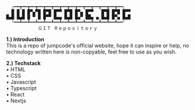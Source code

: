       ╭━━┳━━┳━━┳━━┳━━┳━━┳━━┳━━┳━━┳━━┳━━┳━━┳━━┳━━╮
      █ █ █ █▀▄▀█ █▀█ █▀▀ █▀█ █▀▄ █▀▀   █▀█ █▀█ █▀▀
    █▄█ █▄█ █ ▀ █ █▀▀ █▄▄ █▄█ █▄▀ ██▄ ▄ █▄█ █▀▄ █▄█
      ╰━━┻━━┻━━┻━━┻━━┻━━┻━━┻━━┻━━┻━━┻━━┻━━┻━━┻━━╯
                ＧＩＴ Ｒｅｐｏｓｉｔｏｒｙ

<b>1.) Introduction</b> </br>
    This is a repo of jumpcode's official website, hope it can inspire or help, no technology written here is non-copyable, feel free to use as you wish.

<b>2.) Techstack</b> </br>
    • HTML</br>
    • CSS</br>
    • Javascript</br>
    • Typescript</br>
    • React</br>
    • Nextjs</br>